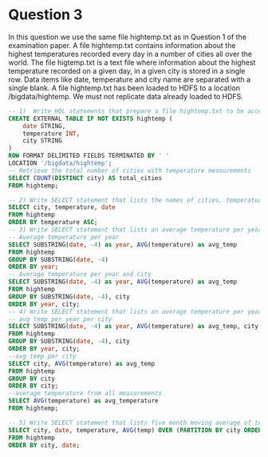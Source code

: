 # Question 3
In this question we use the same file hightemp.txt as in Question 1 of the examination paper. 
A file hightemp.txt contains information about the highest temperatures recorded every day in 
a number of cities all over the world. The file higtemp.txt is a text file where information about 
the highest temperature recorded on a given day, in a given city is stored in a single row. Data
items like date, temperature and city name are separated with a single blank. 
A file hightemp.txt has been loaded to HDFS to a location /bigdata/hightemp. We must 
not replicate data already loaded to HDFS.

```sql
-- 1)  Write HQL statements that prepare a file hightemp.txt to be accessed through SELECT statements. Next, write SELECT statement that lists the total number of cities where the temperature measurements were recorded.
CREATE EXTERNAL TABLE IF NOT EXISTS hightemp (
    date STRING,
    temperature INT,
    city STRING
)
ROW FORMAT DELIMITED FIELDS TERMINATED BY ' '
LOCATION '/bigdata/hightemp';
-- Retrieve the total number of cities with temperature measurements
SELECT COUNT(DISTINCT city) AS total_cities
FROM hightemp;

-- 2) Write SELECT statement that lists the names of cities, temperature measurements and dates sorted in the ascending order of the temperature measurements per each city. Additionally, list a rank of each temperature measurement in each city.
SELECT city, temperature, date
FROM hightemp
ORDER BY temperature ASC;
-- 3) Write SELECT statement that lists an average temperature per year and per year and city.
-- Average temperature per year 
SELECT SUBSTRING(date, -4) as year, AVG(temperature) as avg_temp
FROM hightemp
GROUP BY SUBSTRING(date, -4)
ORDER BY year;
-- Average temperature per year and city
SELECT SUBSTRING(date, -4) as year, AVG(temperature) as avg_temp
FROM hightemp
GROUP BY SUBSTRING(date, -4), city
ORDER BY year, city;
-- 4) Write SELECT statement that lists an average temperature per year and city, per city, and an average temperature from all measurements.
-- avg temp per year per city
SELECT SUBSTRING(date, -4) as year, AVG(temperature) as avg_temp, city
FROM hightemp
GROUP BY SUBSTRING(date, -4), city
ORDER BY year, city;
--avg temp per city
SELECT city, AVG(temperature) as avg_temp
FROM hightemp
GROUP BY city
ORDER BY city;
--average temperature from all measurements
SELECT AVG(temperature) as avg_temperature
FROM hightemp;

-- 5) Write SELECT statement that lists five month moving average of temperate measurements per each city.
SELECT city, date, temperature, AVG(temp) OVER (PARTITION BY city ORDER BY date ROWS BETWEEN 4 PRECEDING AND CURRENT ROW) as five_month_avg
FROM hightemp
ORDER BY city, date;
```
